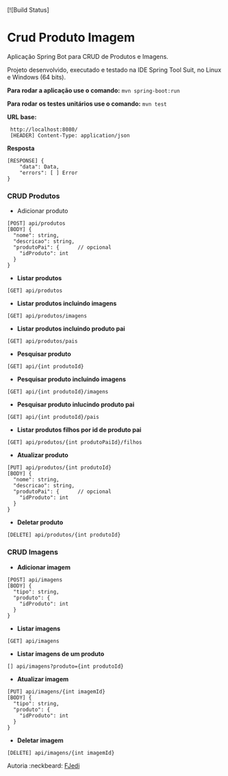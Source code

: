 [![Build Status]

# Crud Produto Imagem

Aplicação Spring Bot para CRUD de Produtos e Imagens. 

Projeto desenvolvido, executado e testado na IDE Spring Tool Suit, no Linux e Windows (64 bits).

**Para rodar a aplicação use o comando:**
` mvn spring-boot:run `

**Para rodar os testes unitários use o comando:**
` mvn test `

**URL base:**
```
 http://localhost:8080/
 [HEADER] Content-Type: application/json
```

**Resposta**
```
[RESPONSE] {
    "data": Data,
    "errors": [ ] Error
}
```


### CRUD Produtos

- Adicionar produto
```
[POST] api/produtos
[BODY] {
  "nome": string,
  "descricao": string,
  "produtoPai": {      // opcional
    "idProduto": int
  }
}
```

- **Listar produtos**
```
[GET] api/produtos
```

- **Listar produtos incluindo imagens**
```
[GET] api/produtos/imagens
```

- **Listar produtos incluindo produto pai**
```
[GET] api/produtos/pais
```

- **Pesquisar produto**
```
[GET] api/{int produtoId}
```

- **Pesquisar produto incluindo imagens**
```
[GET] api/{int produtoId}/imagens
```

- **Pesquisar produto inlucindo produto pai**
```
[GET] api/{int produtoId}/pais
```

- **Listar produtos filhos por id de produto pai**
```
[GET] api/produtos/{int produtoPaiId}/filhos
```

- **Atualizar produto**
```
[PUT] api/produtos/{int produtoId}
[BODY] {
  "nome": string,
  "descricao": string,
  "produtoPai": {      // opcional
    "idProduto": int
  }
}
```

- **Deletar produto**
```
[DELETE] api/produtos/{int produtoId}
```

### CRUD Imagens

- **Adicionar imagem**
```
[POST] api/imagens
[BODY] {
  "tipo": string,
  "produto": {
    "idProduto": int
  }
}
```

- **Listar imagens**
```
[GET] api/imagens
```

- **Listar imagens de um produto**
```
[] api/imagens?produto={int produtoId}
```

- **Atualizar imagem**
```
[PUT] api/imagens/{int imagemId}
[BODY] {
  "tipo": string,
  "produto": {
    "idProduto": int
  }
}
```

- **Deletar imagem**
```
[DELETE] api/imagens/{int imagemId}
```


Autoria :neckbeard: [FJedi](https://www.linkedin.com/in/felipevmleitao/)
